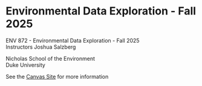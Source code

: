 # Environmental Data Exploration - Fall 2025
ENV 872 - Environmental Data Exploration - Fall 2025  
Instructors Joshua Salzberg 

Nicholas School of the Environment  
Duke University  

See the [Canvas Site](https://canvas.duke.edu/courses/62351) for more information

